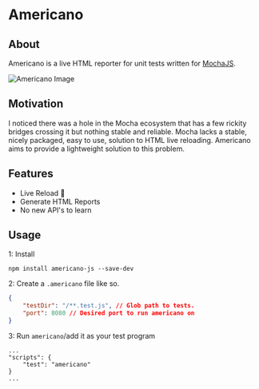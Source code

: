 # Americano
## About
Americano is a live HTML reporter for unit tests written for [MochaJS](https://mochajs.org/).

![Americano Image](https://i.imgur.com/4Yc1FZk.png)

## Motivation
I noticed there was a hole in the Mocha ecosystem that has a few rickity bridges crossing it but nothing stable and reliable. Mocha lacks a stable, nicely packaged, easy to use, solution to HTML live reloading. Americano aims to provide a lightweight solution to this problem.

## Features
* Live Reload 🥳
* Generate HTML Reports
* No new API's to learn

## Usage

1: Install 
```
npm install americano-js --save-dev
```
2: Create a `.americano` file like so.
```json
{
    "testDir": "/**.test.js", // Glob path to tests.
    "port": 8080 // Desired port to run americano on
}
```
3: Run `americano`/add it as your test program
```
...
"scripts": {
    "test": "americano"
}
...
```